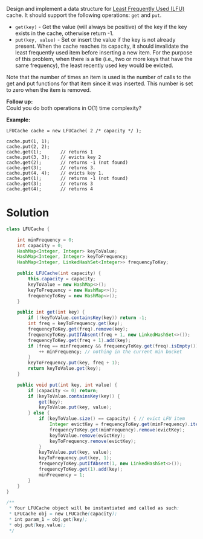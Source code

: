 Design and implement a data structure for [Least Frequently Used (LFU)](https://en.wikipedia.org/wiki/Least_frequently_used) cache. It should support the following operations: `get` and `put`.

* `get(key)` - Get the value (will always be positive) of the key if the key exists in the cache, otherwise return -1.
* `put(key, value)` - Set or insert the value if the key is not already present. When the cache reaches its capacity, it should invalidate the least frequently used item before inserting a new item. For the purpose of this problem, when there is a tie (i.e., two or more keys that have the same frequency), the least recently used key would be evicted.

Note that the number of times an item is used is the number of calls to the get and put functions for that item since it was inserted. This number is set to zero when the item is removed.

__Follow up:__  
Could you do both operations in O(1) time complexity?

__Example:__  

```
LFUCache cache = new LFUCache( 2 /* capacity */ );

cache.put(1, 1);
cache.put(2, 2);
cache.get(1);       // returns 1
cache.put(3, 3);    // evicts key 2
cache.get(2);       // returns -1 (not found)
cache.get(3);       // returns 3.
cache.put(4, 4);    // evicts key 1.
cache.get(1);       // returns -1 (not found)
cache.get(3);       // returns 3
cache.get(4);       // returns 4
```

# Solution

```java
class LFUCache {

    int minFrequency = 0;
    int capacity = 0;
    HashMap<Integer, Integer> keyToValue;
    HashMap<Integer, Integer> keyToFrequency;
    HashMap<Integer, LinkedHashSet<Integer>> frequencyToKey;

    public LFUCache(int capacity) {
        this.capacity = capacity;
        keyToValue = new HashMap<>();
        keyToFrequency = new HashMap<>();
        frequencyToKey = new HashMap<>();
    }

    public int get(int key) {
        if (!keyToValue.containsKey(key)) return -1;
        int freq = keyToFrequency.get(key);
        frequencyToKey.get(freq).remove(key);
        frequencyToKey.putIfAbsent(freq + 1, new LinkedHashSet<>());
        frequencyToKey.get(freq + 1).add(key);
        if (freq == minFrequency && frequencyToKey.get(freq).isEmpty()) {
            ++ minFrequency; // nothing in the current min bucket
        }
        keyToFrequency.put(key, freq + 1);
        return keyToValue.get(key);
    }

    public void put(int key, int value) {
        if (capacity <= 0) return;
        if (keyToValue.containsKey(key)) {
            get(key);
            keyToValue.put(key, value);
        } else {
            if (keyToValue.size() == capacity) { // evict LFU item
                Integer evictKey = frequencyToKey.get(minFrequency).iterator().next();
                frequencyToKey.get(minFrequency).remove(evictKey);
                keyToValue.remove(evictKey);
                keyToFrequency.remove(evictKey);
            }
            keyToValue.put(key, value);
            keyToFrequency.put(key, 1);
            frequencyToKey.putIfAbsent(1, new LinkedHashSet<>());
            frequencyToKey.get(1).add(key);
            minFrequency = 1;
        }
    }
}

/**
 * Your LFUCache object will be instantiated and called as such:
 * LFUCache obj = new LFUCache(capacity);
 * int param_1 = obj.get(key);
 * obj.put(key,value);
 */
 ```
